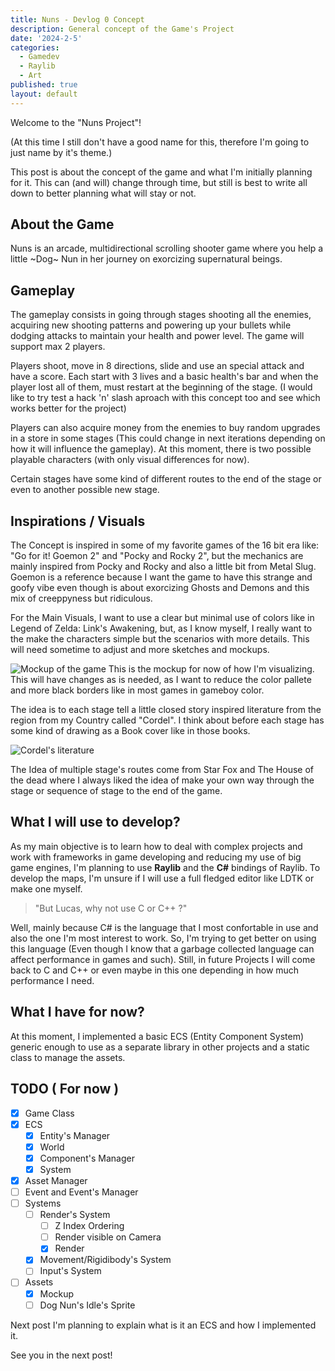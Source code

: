 ```yaml
---
title: Nuns - Devlog 0 Concept
description: General concept of the Game's Project 
date: '2024-2-5'
categories:
  - Gamedev
  - Raylib
  - Art
published: true
layout: default
---
```


Welcome to the "Nuns Project"!

(At this time I still don't have a good name for this, therefore I'm going to just name by it's theme.)

This post is about the concept of the game and what I'm initially planning for it. This can (and will) change through time, but still is best to write all down to better planning what will stay or not.

## About the Game

Nuns is an arcade, multidirectional scrolling shooter game where you help a little ~Dog~ Nun in her journey on exorcizing supernatural beings.

## Gameplay

The gameplay consists in going through stages shooting all the enemies, acquiring new shooting patterns and powering up your bullets while dodging attacks to maintain your health and power level. The game will support max 2 players.

Players shoot, move in 8 directions, slide and use an special attack and have a score. Each start with 3 lives and a basic health's bar and when the player lost all of them, must restart at the beginning of the stage. (I would like to try test a hack 'n' slash aproach with this concept too and see which works better for the project) 

Players can also acquire money from the enemies to buy random upgrades in a store in some stages (This could change in next iterations depending on how it will influence the gameplay). At this moment, there is two possible playable characters (with only visual differences for now).

Certain stages have some kind of different routes to the end of the stage or even to another possible new stage.


## Inspirations / Visuals

The Concept is inspired in some of my favorite games of the 16 bit era like: "Go for it! Goemon 2" and "Pocky and Rocky 2", but the mechanics are mainly inspired from Pocky and Rocky and also a little bit from Metal Slug. Goemon is a reference because I want the game to have this strange and goofy vibe even though is about exorcizing Ghosts and Demons and this mix of creeppyness but ridiculous.

For the Main Visuals, I want to use a clear but minimal use of colors like in Legend of Zelda: Link's Awakening, but, as I know myself, I really want to the make the characters simple but the scenarios with more details. This will need sometime to adjust and more sketches and mockups.

![Mockup of the game](/2024/February/mockup_game_colored.webp)
This is the mockup for now of how I'm visualizing. This will have changes as is needed, as I want to reduce the color pallete and more black borders like in most games in gameboy color.

The idea is to each stage tell a little closed story inspired literature from the region from my Country called "Cordel". I think about before each stage has some kind of drawing as a Book cover like in those books.


![Cordel's literature](/2024/February/cordel_example.webp)

The Idea of multiple stage's routes come from Star Fox and The House of the dead where I always liked the idea of make your own way through the stage or sequence of stage to the end of the game.


## What I will use to develop?

As my main objective is to learn how to deal with complex projects and work with frameworks in game developing and reducing my use of big game engines, I'm planning to use **Raylib** and the **C#** bindings of Raylib. To develop the maps, I'm unsure if I will use a full fledged editor like LDTK or make one myself.

> "But Lucas, why not use C or C++ ?"

Well, mainly because C# is the language that I most confortable in use and also the one I'm most interest to work. So, I'm trying to get better on using this language (Even though I know that a garbage collected language can affect performance in games and such). Still, in future Projects I will come back to C and C++ or even maybe in this one depending in how much performance I need.

## What I have for now?

At this moment, I implemented a basic ECS (Entity Component System) generic enough to use as a separate library in other projects and a static class to manage the assets.

## TODO ( For now )
- [X] Game Class
- [X] ECS
	- [X] Entity's Manager
	- [X] World
	- [X] Component's Manager
	- [X] System
- [X] Asset Manager
- [ ] Event and Event's Manager
- [ ] Systems
	- [ ] Render's System
		- [ ] Z Index Ordering
		- [ ] Render visible on Camera
		- [X] Render
	- [X] Movement/Rigidibody's System
	- [ ] Input's System
- [ ] Assets
  - [X] Mockup
  - [ ] Dog Nun's Idle's Sprite 

Next post I'm planning to explain what is it an ECS and how I implemented it.

See you in the next post! 
